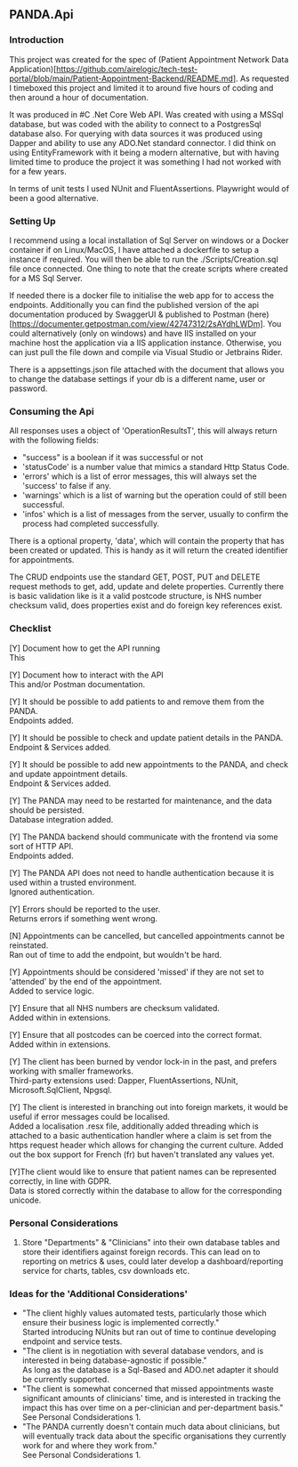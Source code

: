 ## PANDA.Api

### Introduction

This project was created for the spec of (Patient Appointment Network Data Application)[https://github.com/airelogic/tech-test-portal/blob/main/Patient-Appointment-Backend/README.md]. As requested I timeboxed this project and limited it to around five hours of coding and then around a hour of documentation.

It was produced in #C .Net Core Web API. Was created with using a MSSql database, but was coded with the ability to connect to a PostgresSql database also. For querying with data sources it was produced using Dapper and ability to use any ADO.Net standard connector. I did think on using EntityFramework with it being a modern alternative, but with having limited time to produce the project it was something I had not worked with for a few years.

In terms of unit tests I used NUnit and FluentAssertions. Playwright would of been a good alternative.

### Setting Up

I recommend using a local installation of Sql Server on windows or a Docker container if on Linux/MacOS, I have attached a dockerfile to setup a instance if required.
You will then be able to run the ./Scripts/Creation.sql file once connected.
One thing to note that the create scripts where created for a MS Sql Server.

If needed there is a docker file to initialise the web app for to access the endpoints. Additionally you can find the published version of the api documentation produced by SwaggerUI & published to Postman (here)[https://documenter.getpostman.com/view/42747312/2sAYdhLWDm].
You could alternatively (only on windows) and have IIS installed on your machine host the application via a IIS application instance.
Otherwise, you can just pull the file down and compile via Visual Studio or Jetbrains Rider.

There is a appsettings.json file attached with the document that allows you to change the database settings if your db is a different name, user or password.

### Consuming the Api

All responses uses a object of 'OperationResultsT', this will always return with the following fields:
- "success" is a boolean if it was successful or not
- 'statusCode' is a number value that mimics a standard Http Status Code.
- 'errors' which is a list of error messages, this will always set the 'success' to false if any.
- 'warnings' which is a list of warning but the operation could of still been successful.
- 'infos' which is a list of messages from the server, usually to confirm the process had completed successfully.

There is a optional property, 'data', which will contain the property that has been created or updated. This is handy as it will return the created identifier for appointments.

The CRUD endpoints use the standard GET, POST, PUT and DELETE request methods to get, add, update and delete properties.
Currently there is basic validation like is it a valid postcode structure, is NHS number checksum valid, does properties exist and do foreign key references exist.

### Checklist

[Y] Document how to get the API running\
This

[Y] Document how to interact with the API\
This and/or Postman documentation.

[Y] It should be possible to add patients to and remove them from the PANDA.\
Endpoints added.

[Y] It should be possible to check and update patient details in the PANDA.\
Endpoint & Services added.

[Y] It should be possible to add new appointments to the PANDA, and check and update appointment details.\
Endpoint & Services added.

[Y] The PANDA may need to be restarted for maintenance, and the data should be persisted.\
Database integration added.

[Y] The PANDA backend should communicate with the frontend via some sort of HTTP API.\
Endpoints added.

[Y] The PANDA API does not need to handle authentication because it is used within a trusted environment.\
Ignored authentication.

[Y] Errors should be reported to the user.\
Returns errors if something went wrong.

[N] Appointments can be cancelled, but cancelled appointments cannot be reinstated.\
Ran out of time to add the endpoint, but wouldn't be hard.

[Y] Appointments should be considered 'missed' if they are not set to 'attended' by the end of the appointment.\
Added to service logic.

[Y] Ensure that all NHS numbers are checksum validated.\
Added within in extensions.

[Y] Ensure that all postcodes can be coerced into the correct format.\
Added within in extensions.

[Y] The client has been burned by vendor lock-in in the past, and prefers working with smaller frameworks.\
Third-party extensions used: Dapper, FluentAssertions, NUnit, Microsoft.SqlClient, Npgsql.

[Y] The client is interested in branching out into foreign markets, it would be useful if error messages could be localised.\
Added a localisation .resx file, additionally added threading which is attached to a basic authentication handler where a claim is set from the https request header which allows for changing the current culture. Added out the box support for French (fr) but haven't translated any values yet.

[Y]The client would like to ensure that patient names can be represented correctly, in line with GDPR.\
Data is stored correctly within the database to allow for the corresponding unicode.

### Personal Considerations
1. Store "Departments" & "Clinicians" into their own database tables and store their identifiers against foreign records. This can lead on to reporting on metrics & uses, could later develop a dashboard/reporting service for charts, tables, csv downloads etc.

### Ideas for the 'Additional Considerations'
- "The client highly values automated tests, particularly those which ensure their business logic is implemented correctly."\
Started introducing NUnits but ran out of time to continue developing endpoint and service tests.
- "The client is in negotiation with several database vendors, and is interested in being database-agnostic if possible."\
As long as the database is a Sql-Based and ADO.net adapter it should be currently supported.
- "The client is somewhat concerned that missed appointments waste significant amounts of clinicians' time, and is interested in tracking the impact this has over time on a per-clinician and per-department basis."\
See Personal Condsiderations 1.
- "The PANDA currently doesn't contain much data about clinicians, but will eventually track data about the specific organisations they currently work for and where they work from."\
See Personal Condsiderations 1.